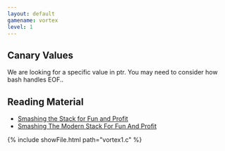```yaml
---
layout: default
gamename: vortex
level: 1
---
```

Canary Values
-------------
We are looking for a specific value in ptr. You may need to consider
how bash handles EOF..

Reading Material
----------------
- [Smashing the Stack for Fun and Profit][]
- [Smashing The Modern Stack For Fun And Profit][]

{% include showFile.html path="vortex1.c" %}

[Smashing the Stack for Fun and Profit]: http://www.phrack.com/issues.html?issue=49&id=14&mode=txt
[Smashing The Modern Stack For Fun And Profit]: http://www.ethicalhacker.net/content/view/122/2/
